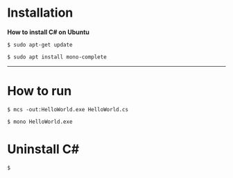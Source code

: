 
# Installation 


**How to install C# on Ubuntu**

```
$ sudo apt-get update

$ sudo apt install mono-complete
```

---


# How to run

```
$ mcs -out:HelloWorld.exe HelloWorld.cs

$ mono HelloWorld.exe 
```



# Uninstall C#

```
$ 

```
